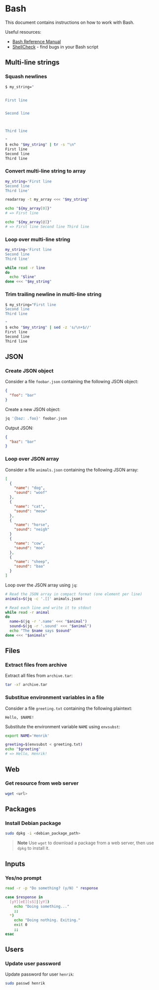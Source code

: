 # Bash

This document contains instructions on how to work with Bash.

Useful resources:

- [Bash Reference Manual](https://www.gnu.org/savannah-checkouts/gnu/bash/manual/bash.html)
- [ShellCheck](https://www.shellcheck.net/) - find bugs in your Bash script

## Multi-line strings

### Squash newlines

```bash
$ my_string="


First line


Second line



Third line

"
$ echo "$my_string" | tr -s "\n"
First line
Second line
Third line
```

### Convert multi-line string to array

```bash
my_string='First line
Second line
Third line'

readarray -t my_array <<< "$my_string"

echo "${my_array[0]}"
# => First line

echo "${my_array[@]}"
# => First line Second line Third line
```

### Loop over multi-line string

```bash
my_string='First line
Second line
Third line'

while read -r line
do
  echo "$line"
done <<< "$my_string"
```

### Trim trailing newline in multi-line string

```bash
$ my_string="First line
Second line
Third line

"
$ echo "$my_string" | sed -z 's/\n+$//'
First line
Second line
Third line
```

## JSON

### Create JSON object

Consider a file `foobar.json` containing the following JSON object:

```json
{
  "foo": "bar"
}
```

Create a new JSON object:

```bash
jq '{baz: .foo}' foobar.json
```

Output JSON:

```json
{
  "baz": "bar"
}
```

### Loop over JSON array

Consider a file `animals.json` containing the following JSON array:

```json
[
  {
    "name": "dog",
    "sound": "woof"
  },
  {
    "name": "cat",
    "sound": "meow"
  },
  {
    "name": "horse",
    "sound": "neigh"
  }
  {
    "name": "cow",
    "sound": "moo"
  },
  {
    "name": "sheep",
    "sound": "baa"
  }
]
```

Loop over the JSON array using `jq`:

```bash
# Read the JSON array in compact format (one element per line)
animals=$(jq -c '.[]' animals.json)

# Read each line and write it to stdout
while read -r animal
do
  name=$(jq -r '.name' <<< "$animal")
  sound=$(jq -r '.sound' <<< "$animal")
  echo "The $name says $sound"
done <<< "$animals"
```

## Files

### Extract files from archive

Extract all files from `archive.tar`:

```bash
tar -xf archive.tar
```

### Substitue environment variables in a file

Consider a file `greeting.txt` containing the following plaintext:

```text
Hello, $NAME!
```

Substitute the environment variable `NAME` using `envsubst`:

```bash
export NAME='Henrik'

greeting=$(envsubst < greeting.txt)
echo "$greeting"
# => Hello, Henrik!
```

## Web

### Get resource from web server

```bash
wget <url>
```

## Packages

### Install Debian package

```bash
sudo dpkg -i <debian_package_path>
```

> **Note** Use `wget` to download a package from a web server, then use `dpkg` to install it.

## Inputs

### Yes/no prompt

```bash
read -r -p "Do something? (y/N) " response

case $response in
  [yY][eE][sS]|[yY])
    echo "Doing something..."
    ;;
  *)
    echo "Doing nothing. Exiting."
    exit 0
    ;;
esac
```

## Users

### Update user password

Update password for user `henrik`:

```bash
sudo passwd henrik
```
